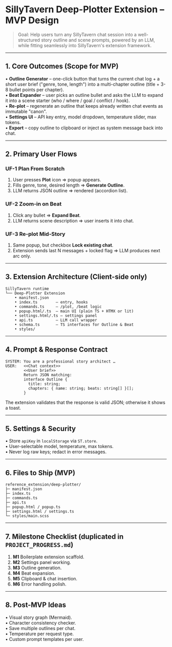# SillyTavern Deep-Plotter Extension – MVP Design

> Goal: Help users turn any SillyTavern chat session into a well-structured story outline and scene prompts, powered by an LLM, while fitting seamlessly into SillyTavern's extension framework.

---

## 1. Core Outcomes (Scope for MVP)

• **Outline Generator** – one-click button that turns the current chat log + a short user brief ("genre, tone, length") into a multi-chapter outline (title + 3-8 bullet points per chapter).  
• **Beat Expander** – user picks an outline bullet and asks the LLM to expand it into a scene starter (who / where / goal / conflict / hook).  
• **Re-plot** – regenerate an outline that keeps already written chat events as immutable "canon".  
• **Settings UI** – API key entry, model dropdown, temperature slider, max tokens.  
• **Export** – copy outline to clipboard or inject as system message back into chat.

---

## 2. Primary User Flows

### UF-1  Plan From Scratch
1. User presses **Plot** icon ⇒ popup appears.  
2. Fills genre, tone, desired length ⇒ **Generate Outline**.  
3. LLM returns JSON outline ⇒ rendered (accordion list).

### UF-2  Zoom-in on Beat
1. Click any bullet ⇒ **Expand Beat**.  
2. LLM returns scene description ⇒ user inserts it into chat.

### UF-3  Re-plot Mid-Story
1. Same popup, but checkbox **Lock existing chat**.  
2. Extension sends last N messages + locked flag ⇒ LLM produces next arc only.

---

## 3. Extension Architecture (Client-side only)

```
SillyTavern runtime
└── Deep-Plotter Extension
    • manifest.json
    • index.ts        – entry, hooks
    • commands.ts     – /plot, /beat logic
    • popup.html/.ts  – main UI (plain TS + HTMX or lit)
    • settings.html/.ts – settings panel
    • api.ts          – LLM call wrapper
    • schema.ts       – TS interfaces for Outline & Beat
    • styles/
```

---

## 4. Prompt & Response Contract

```
SYSTEM: You are a professional story architect …
USER:   <<Chat context>>
        <<User brief>>
        Return JSON matching:
        interface Outline {
          title: string;
          chapters: { name: string; beats: string[] }[];
        }
```

The extension validates that the response is valid JSON; otherwise it shows a toast.

---

## 5. Settings & Security

• Store `apiKey` in `localStorage` via `ST.store`.  
• User-selectable model, temperature, max tokens.  
• Never log raw keys; redact in error messages.

---

## 6. Files to Ship (MVP)

```
reference_extension/deep-plotter/
├─ manifest.json
├─ index.ts
├─ commands.ts
├─ api.ts
├─ popup.html / popup.ts
├─ settings.html / settings.ts
└─ styles/main.scss
```

---

## 7. Milestone Checklist (duplicated in `PROJECT_PROGRESS.md`)

1. **M1**  Boilerplate extension scaffold.  
2. **M2**  Settings panel working.  
3. **M3**  Outline generation.  
4. **M4**  Beat expansion.  
5. **M5**  Clipboard & chat insertion.  
6. **M6**  Error handling polish.

---

## 8. Post-MVP Ideas

• Visual story graph (Mermaid).  
• Character consistency checker.  
• Save multiple outlines per chat.  
• Temperature per request type.  
• Custom prompt templates per user. 